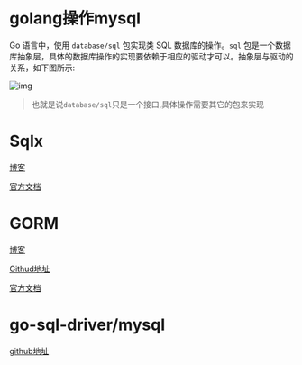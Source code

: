# golang操作mysql

Go 语言中，使用 `database/sql` 包实现类 SQL 数据库的操作。`sql` 包是一个数据库抽象层，具体的数据库操作的实现要依赖于相应的驱动才可以。抽象层与驱动的关系，如下图所示:

![img](https://cdn.jsdelivr.net/gh/2822132073/image/202211162231445.png)





> 也就是说`database/sql`只是一个接口,具体操作需要其它的包来实现

#  Sqlx

[博客](https://www.cnblogs.com/guyouyin123/p/14481196.html)

[官方文档](http://jmoiron.github.io/sqlx/)





# GORM

[博客](https://www.cnblogs.com/beatleC/p/16211091.html)

[Githud地址](https://github.com/go-sql-driver/mysql)

[官方文档](https://gorm.cn/zh_CN/)

# go-sql-driver/mysql

[github地址](https://github.com/go-sql-driver/mysql)